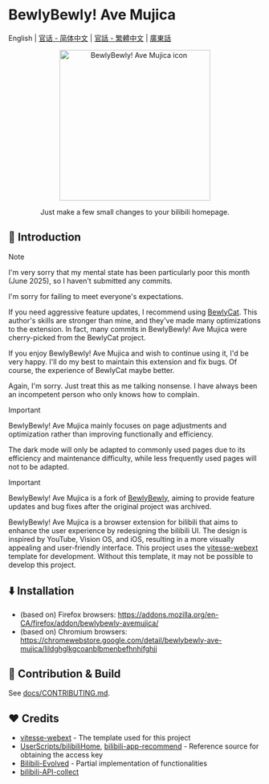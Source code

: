 # BewlyBewly! Ave Mujica

English | [官话 - 简体中文](README-cmn_CN.md) | [官話 - 繁體中文](README-cmn_TW.md) | [廣東話](README-jyut.md)

<p align="center" style="margin-bottom: 0px !important;">
<img width="300" alt="BewlyBewly! Ave Mujica icon" src="https://github.com/VentusUta/BewlyBewly-AveMujica/raw/refs/heads/main/assets/bewly-ave-mujica-style-logo.svg"><br/>
</p>

<p align="center">Just make a few small changes to your bilibili homepage.</p>

<!-- ![min1](https://github.com/hakadao/BewlyBewly/assets/33394391/951f9e2a-d0e1-452c-83a9-dc6d85c4d441)
![min2](https://github.com/hakadao/BewlyBewly/assets/33394391/3e75dd20-f60b-4645-b434-23a24c72959c) -->

## 👋 Introduction

> [!NOTE]
> I'm very sorry that my mental state has been particularly poor this month (June 2025), so I haven't submitted any commits.
>
> I'm sorry for failing to meet everyone's expectations.
>
> If you need aggressive feature updates, I recommend using [BewlyCat](https://github.com/keleus/BewlyCat). This author's skills are stronger than mine, and they've made many optimizations to the extension. In fact, many commits in BewlyBewly! Ave Mujica were cherry-picked from the BewlyCat project.
>
> If you enjoy BewlyBewly! Ave Mujica and wish to continue using it, I'd be very happy. I'll do my best to maintain this extension and fix bugs. Of course, the experience of BewlyCat maybe better.
>
> Again, I'm sorry. Just treat this as me talking nonsense. I have always been an incompetent person who only knows how to complain.

<!-- > I really want to suicide Everything is so painful. -->

> [!IMPORTANT]
> BewlyBewly! Ave Mujica mainly focuses on page adjustments and optimization rather than improving functionally and efficiency.
>
> The dark mode will only be adapted to commonly used pages due to its efficiency and maintenance difficulty, while less
> frequently used pages will not to be adapted.

> [!IMPORTANT]
> BewlyBewly! Ave Mujica is a fork of [BewlyBewly](https://github.com/BewlyBewly/BewlyBewly), aiming to provide feature updates and bug fixes after the original project was archived.

BewlyBewly! Ave Mujica is a browser extension for bilibili that aims to enhance the user experience by redesigning the bilibili UI.
The design is inspired by YouTube, Vision OS, and iOS, resulting in a more visually appealing and user-friendly interface.
This project uses the [vitesse-webext](https://github.com/antfu/vitesse-webext) template for development.
Without this template, it may not be possible to develop this project.

## ⬇️ Installation

- (based on) Firefox browsers: https://addons.mozilla.org/en-CA/firefox/addon/bewlybewly-avemujica/
- (based on) Chromium browsers: https://chromewebstore.google.com/detail/bewlybewly-ave-mujica/lildghglkgcoanblbmenbefhnhifghjj

## 🤝 Contribution & Build

See [docs/CONTRIBUTING.md](https://github.com/VentusUta/BewlyBewly-AveMujica/blob/main/docs/CONTRIBUTING.md).

## ❤️ Credits

- [vitesse-webext](https://github.com/antfu/vitesse-webext) - The template used for this project
- [UserScripts/bilibiliHome](https://github.com/indefined/UserScripts/tree/master/bilibiliHome), [bilibili-app-recommend](https://github.com/magicdawn/bilibili-app-recommend) - Reference source for obtaining the access key
- [Bilibili-Evolved](https://github.com/the1812/Bilibili-Evolved) - Partial implementation of functionalities
- [bilibili-API-collect](https://github.com/SocialSisterYi/bilibili-API-collect)
